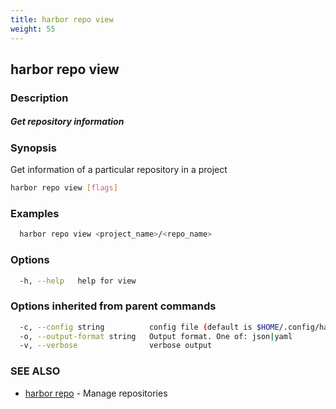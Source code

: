 ```yaml
---
title: harbor repo view
weight: 55
---
```

## harbor repo view

### Description

##### Get repository information

### Synopsis

Get information of a particular repository in a project

```sh
harbor repo view [flags]
```

### Examples

```sh
  harbor repo view <project_name>/<repo_name>
```

### Options

```sh
  -h, --help   help for view
```

### Options inherited from parent commands

```sh
  -c, --config string          config file (default is $HOME/.config/harbor-cli/config.yaml)
  -o, --output-format string   Output format. One of: json|yaml
  -v, --verbose                verbose output
```

### SEE ALSO

* [harbor repo](harbor-repo.md)	 - Manage repositories

